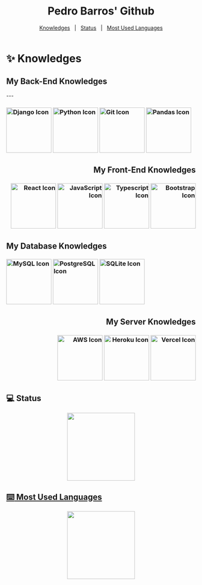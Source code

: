 <div id="top" align="center">
  <h1>Pedro Barros' Github</h1>
</div>

<div align="center">
	<a href="#knowledges">Knowledges</a> &#xa0; | &#xa0;
	<a href="#computer-status">Status</a> &#xa0; | &#xa0;
	<a href=#keyboard-most-used-languages>Most Used Languages</a>
</div>

<br>

<h1 id="knowledges">
✨ Knowledges
</h1>
<div align="left">
	<h2>My Back-End Knowledges</h2>
	---
	<h3>
		<img src="https://cdn.jsdelivr.net/gh/devicons/devicon/icons/django/django-plain-wordmark.svg" alt = "Django Icon" height= "120em"/>
        <img src="https://cdn.jsdelivr.net/gh/devicons/devicon/icons/python/python-original-wordmark.svg" alt = "Python Icon" height = "120em"/>
		<img src="https://cdn.jsdelivr.net/gh/devicons/devicon/icons/git/git-plain-wordmark.svg" alt = "Git Icon" height = "120em"/>
		<img src="https://cdn.jsdelivr.net/gh/devicons/devicon/icons/pandas/pandas-original-wordmark.svg" alt = "Pandas Icon" height = "120em"/>
</div>        	
<div align = "right">
	<h2>My Front-End Knowledges</h2>
	<h3>
		<img src="https://cdn.jsdelivr.net/gh/devicons/devicon/icons/react/react-original-wordmark.svg" alt = "React Icon" height="120em"/>
		<img src="https://cdn.jsdelivr.net/gh/devicons/devicon/icons/javascript/javascript-original.svg" alt = "JavaScript Icon" height = "120em"/>
		<img src="https://cdn.jsdelivr.net/gh/devicons/devicon/icons/typescript/typescript-original.svg" alt = "Typescript Icon" height = "120em"/>
		<img src="https://cdn.jsdelivr.net/gh/devicons/devicon/icons/bootstrap/bootstrap-original-wordmark.svg" alt = "Bootstrap Icon" height = "120em"/>
	</h3>
</div>
<div align = "left">
	<h2>My Database Knowledges</h2>
	<h3>
		<img src="https://cdn.jsdelivr.net/gh/devicons/devicon/icons/mysql/mysql-original-wordmark.svg" alt = "MySQL Icon" height="120em"/>
		<img src="https://cdn.jsdelivr.net/gh/devicons/devicon/icons/postgresql/postgresql-original-wordmark.svg" alt = "PostgreSQL Icon" height="120em"/>
		<img src="https://cdn.jsdelivr.net/gh/devicons/devicon/icons/sqlite/sqlite-original-wordmark.svg" alt = "SQLite Icon" height = "120em"/>
	</h3>
<div align = "right">
	<h2>My Server Knowledges</h2>
	<h3>
        <img src="https://cdn.jsdelivr.net/gh/devicons/devicon/icons/amazonwebservices/amazonwebservices-original-wordmark.svg" alt = "AWS Icon" height="120em"/>
	    <img src="https://cdn.jsdelivr.net/gh/devicons/devicon/icons/heroku/heroku-plain-wordmark.svg" alt = "Heroku Icon" height = "120em"/>
	    <img src="https://cdn.jsdelivr.net/gh/devicons/devicon/icons/cmake/cmake-plain.svg" alt = "Vercel Icon" height = "120em"/>
	</h3>
</div>
	
## :computer: Status ##

<div align="center">
  <a href="https://github.com/pedrohrbarros">
  <img height="180em" src="https://github-readme-stats.vercel.app/api?username=pedrohrbarros&show_icons=true&theme=highcontrast&include_all_commits=true&count_private=true"/>
</div>
	
## :keyboard: Most Used Languages ##

<div align="center">
   <img height="180em" src="https://github-readme-stats.vercel.app/api/top-langs/?username=pedrohrbarros&layout=compact&langs_count=7&theme=highcontrast"/>
</div>
